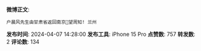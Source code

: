 **微博正文**: 
```
户晨风先生由甘肃省返回南京🙏望周知! 兰州
```
**发布时间**: 2024-04-07 14:28:00
**发布工具**: iPhone 15 Pro
**点赞数**: 757
**转发数**: 2
**评论数**: 134

